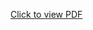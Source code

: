 [Click to view PDF](https://github.com/Soumo-the-network-engineer/My-graduation/raw/main/19010319011(1).pdf)
